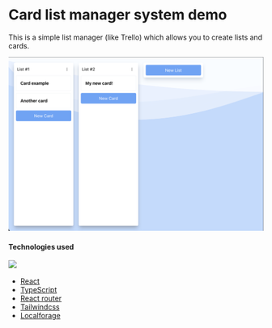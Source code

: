 # Card list manager system demo

This is a simple list manager (like Trello) which allows you to create lists and cards.

<img src="/assets/screenshot.png" />

#### Technologies used
[![](https://skillicons.dev/icons?i=ts,react,tailwind)](https://skillicons.dev)

- [React](https://react.dev)
- [TypeScript](https://www.typescriptlang.org)
- [React router](https://reactrouter.com)
- [Tailwindcss](https://tailwindcss.com)
- [Localforage](https://localforage.github.io/localForage)
